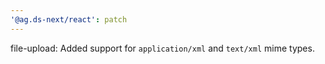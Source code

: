 ```yaml
---
'@ag.ds-next/react': patch
---
```


file-upload: Added support for `application/xml` and `text/xml` mime types. 
